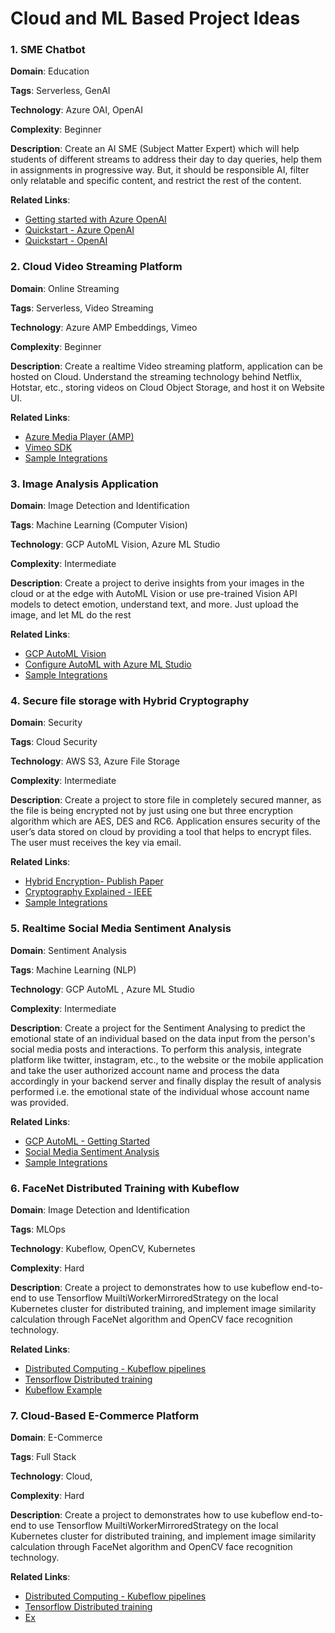 # Cloud and ML Based Project Ideas

### 1. SME Chatbot

**Domain**: Education

**Tags**: Serverless, GenAI

**Technology**: Azure OAI, OpenAI

**Complexity**: Beginner

**Description**: Create an AI SME (Subject Matter Expert) which will help students of different streams to address their day to day queries, help them in assignments in progressive way. But, it should be responsible AI, filter only relatable and specific content, and restrict the rest of the content.

**Related Links**: 
- [Getting started with Azure OpenAI](https://learn.microsoft.com/en-us/azure/ai-services/openai/overview)
- [Quickstart - Azure OpenAI](https://learn.microsoft.com/en-us/azure/ai-services/openai/chatgpt-quickstart?tabs=command-line%2Cpython-new&pivots=programming-language-studio)
- [Quickstart - OpenAI](https://platform.openai.com/docs/guides/text-generation)

### 2. Cloud Video Streaming Platform

**Domain**: Online Streaming

**Tags**: Serverless, Video Streaming

**Technology**: Azure AMP Embeddings, Vimeo

**Complexity**: Beginner

**Description**: Create a realtime Video streaming platform, application can be hosted on Cloud. Understand the streaming technology behind Netflix, Hotstar, etc., storing videos on Cloud Object Storage, and host it on Website UI.

**Related Links**:
- [Azure Media Player (AMP)](https://azure.microsoft.com/en-in/products/media-services/media-player)
- [Vimeo SDK](https://developer.vimeo.com/player/sdk)
- [Sample Integrations](https://github.com/abhi-bhatra/video-stream-app)

### 3. Image Analysis Application

**Domain**: Image Detection and Identification

**Tags**: Machine Learning (Computer Vision)

**Technology**: GCP AutoML Vision, Azure ML Studio

**Complexity**: Intermediate

**Description**: Create a project to derive insights from your images in the cloud or at the edge with AutoML Vision or use pre-trained Vision API models to detect emotion, understand text, and more. Just upload the image, and let ML do the rest

**Related Links**:
- [GCP AutoML Vision](https://console.cloud.google.com/vertex-ai/publishers/google/model-garden/automl-vision-image-object-detection?project=terraformprojects-360913)
- [Configure AutoML with Azure ML Studio](https://learn.microsoft.com/en-us/azure/machine-learning/component-reference-v2/image-classification?view=azureml-api-2)
- [Sample Integrations](https://github.com/JKL404/Cloud_Vision)

### 4. Secure file storage with Hybrid Cryptography

**Domain**: Security

**Tags**: Cloud Security

**Technology**: AWS S3, Azure File Storage

**Complexity**: Intermediate

**Description**: Create a project to store file in completely secured manner, as the file is being encrypted not by just using one but three encryption algorithm which are AES, DES and RC6. Application ensures security of the user’s data stored on cloud by providing a tool that helps to encrypt files. The user must receives the key via email.

**Related Links**:
- [Hybrid Encryption- Publish Paper](https://ijcrt.org/papers/IJCRT2007048.pdf)
- [Cryptography Explained - IEEE](https://ieeexplore.ieee.org/document/10084073)
- [Sample Integrations](https://github.com/Kiinitix/Colossus)

### 5. Realtime Social Media Sentiment Analysis

**Domain**: Sentiment Analysis

**Tags**: Machine Learning (NLP)

**Technology**: GCP AutoML , Azure ML Studio

**Complexity**: Intermediate

**Description**: Create a project for the Sentiment Analysing to predict the emotional state of an individual based on the data input from the person's social media posts and interactions. To perform this analysis, integrate platform like twitter, instagram, etc., to the website or the mobile application and take the user authorized account name and process the data accordingly in your backend server and finally display the result of analysis performed i.e. the emotional state of the individual whose account name was provided.

**Related Links**:
- [GCP AutoML - Getting Started](https://cloud.google.com/natural-language/automl/docs/beginners-guide)
- [Social Media Sentiment Analysis](https://www.scaler.com/topics/data-science/social-media-sentiment-analysis/)
- [Sample Integrations](https://github.com/Chulong-Li/Real-time-Sentiment-Tracking-on-Twitter-for-Brand-Improvement-and-Trend-Recognition)

### 6. FaceNet Distributed Training with Kubeflow

**Domain**: Image Detection and Identification

**Tags**: MLOps

**Technology**: Kubeflow, OpenCV, Kubernetes

**Complexity**: Hard

**Description**: Create a project to demonstrates how to use kubeflow end-to-end to use Tensorflow MuiltiWorkerMirroredStrategy on the local Kubernetes cluster for distributed training, and implement image similarity calculation through FaceNet algorithm and OpenCV face recognition technology.

**Related Links**:
- [Distributed Computing - Kubeflow pipelines](https://medium.com/@lfoster49203/achieving-scalability-with-distributed-training-in-kubeflow-pipelines-88606fc73dbb)
- [Tensorflow Distributed training](https://dzlab.github.io/ml/2020/07/18/kubeflow-training/)
- [Kubeflow Example](https://github.com/kubeflow/examples/tree/master/FaceNet-distributed-training)

### 7. Cloud-Based E-Commerce Platform

**Domain**: E-Commerce

**Tags**: Full Stack

**Technology**: Cloud, 

**Complexity**: Hard

**Description**: Create a project to demonstrates how to use kubeflow end-to-end to use Tensorflow MuiltiWorkerMirroredStrategy on the local Kubernetes cluster for distributed training, and implement image similarity calculation through FaceNet algorithm and OpenCV face recognition technology.

**Related Links**:
- [Distributed Computing - Kubeflow pipelines](https://medium.com/@lfoster49203/achieving-scalability-with-distributed-training-in-kubeflow-pipelines-88606fc73dbb)
- [Tensorflow Distributed training](https://dzlab.github.io/ml/2020/07/18/kubeflow-training/)
- [Ex](https://github.com/kubeflow/examples/tree/master/FaceNet-distributed-training)
